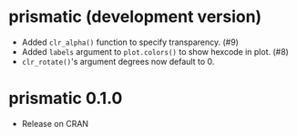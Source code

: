 # prismatic (development version)

* Added `clr_alpha()` function to specify transparency. (#9)
* Added `labels` argument to `plot.colors()` to show hexcode in plot. (#8)
* `clr_rotate()`'s argument degrees now default to 0.

# prismatic 0.1.0

* Release on CRAN
